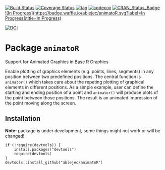 [![Build Status](https://travis-ci.org/ablejec/animatoR.svg?branch=master)](https://travis-ci.org/ablejec/animatoR)
[![Coverage Status](https://img.shields.io/codecov/c/github/ablejec/animatoR/master.svg)](https://codecov.io/github/ablejec/animatoR?branch=master)
[![tag](https://img.shields.io/github/tag/ablejec/animatoR.svg)](https://github.com/ablejec/animatoR/releases)
[![codecov](https://codecov.io/gh/ablejec/animatoR/branch/master/graph/badge.svg)](https://codecov.io/gh/ablejec/animatoR)
[![CRAN_Status_Badge](http://www.r-pkg.org/badges/version/animatoR)](http://cran.r-project.org/package=animatoR)
[![In Progress](https://badge.waffle.io/ablejec/animatoR.svg?label=In Progress&title=In Progress)](http://waffle.io/ablejec/animatoR) 

[![DOI](https://zenodo.org/badge/5761/ablejec/animatoR.svg)](https://zenodo.org/badge/latestdoi/5761/ablejec/animatoR)

# Package `animatoR`
Support for Animated Graphics in Base R Graphics

Enable plotting of graphics elements (e.g. points, lines, segments) in any position between two predefined positions. 
The central function is `animator()` which takes care about the repeting plotting of graphical elements in different positions. 
As a simple example, user can define the starting and ending position of a point and `animator()` 
will produce plots of the point between those positions. 
The result is an animated impression of the point moving along the screen.

## Installation

**Note:** package is under development, some things might not work or will be changed!

```{r,eval=FALSE}
if (!require(devtools)) {
    install.packages("devtools")
    require(devtools)
}
devtools::install_github("ablejec/animatoR")
```

